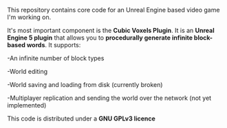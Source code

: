 This repository contains core code for an Unreal Engine based video game I'm working on.

It's most important component is the **Cubic Voxels Plugin**. 
It is an **Unreal Engine 5 plugin** that allows you to **procedurally generate infinite block-based words**. It supports:

  -An infinite number of block types
  
  -World editing
  
  -World saving and loading from disk (currently broken)

  -Multiplayer replication and sending the world over the network (not yet implemented)
  
This code is distributed under a **GNU GPLv3 licence**
